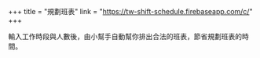 +++
title = "規劃班表"
link = "https://tw-shift-schedule.firebaseapp.com/c/"
+++

輸入工作時段與人數後，由小幫手自動幫你排出合法的班表，節省規劃班表的時間。
